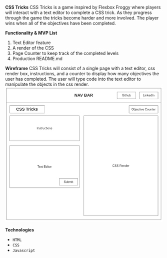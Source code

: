 **CSS Tricks**
CSS Tricks is a game inspired by Flexbox Froggy where players will interact 
with a text editor to complete a CSS trick. As they progress through the game 
the tricks become harder and more involved. The player wins when all of the 
objectives have been completed. 

**Functionality & MVP List**
1. Text Editor feature 
2. A render of the CSS 
3. Page Counter to keep track of the completed levels
4. Production README.md

**Wireframe**
CSS Tricks will consist of a single page with a text editor, css render box, 
instructions, and a counter to display how many objectives the user has 
completed. The user will type code into the text editor to manipulate the 
objects in the css render. 
![](assets/wireframe.png)

**Technologies**
* `HTML`
* `CSS`
* `Javascript`

